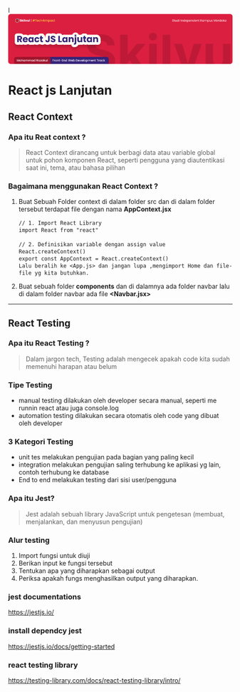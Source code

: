 l![Image Banner!](assets/react-lanjutan-banner.png "Javascript")
# **React js Lanjutan**
## React Context

### Apa itu Reat context ?
> React Context dirancang untuk berbagi data atau variable global untuk pohon komponen React, seperti pengguna yang diautentikasi saat ini, tema, atau bahasa pilihan

### Bagaimana menggunakan React Context ?
1. Buat Sebuah Folder context di dalam folder src dan di dalam folder tersebut terdapat file dengan nama **AppContext.jsx**

    ```
    // 1. Import React Library
    import React from "react"

    // 2. Definisikan variable dengan assign value React.createContext()
    export const AppContext = React.createContext()
    Lalu beralih ke <App.js> dan jangan lupa ,mengimport Home dan file-file yg kita butuhkan.
    ```

2. Buat sebuah folder **components** dan di dalamnya ada folder navbar lalu di dalam folder navbar ada file **<Navbar.jsx>**


---
## React Testing

### Apa itu React Testing ?
> Dalam jargon tech, Testing adalah mengecek apakah code kita sudah memenuhi harapan atau belum

### Tipe Testing
- manual testing
  dilakukan oleh developer secara manual, seperti me runnin react atau juga console.log
- automation testing
 dilakukan secara otomatis oleh code yang dibuat oleh developer

### 3 Kategori Testing
- unit tes
    melakukan pengujian pada bagian yang paling kecil
- integration
    melakukan pengujian saling terhubung ke aplikasi yg lain, contoh terhubung ke database
- End to end
    melakukan testing dari sisi user/pengguna

### Apa itu Jest?
> Jest adalah sebuah library JavaScript untuk pengetesan (membuat, menjalankan, dan menyusun pengujian)

### Alur testing 
1. Import fungsi untuk diuji
2. Berikan input ke fungsi tersebut
3. Tentukan apa yang diharapkan sebagai output
4. Periksa apakah fungs menghasilkan output yang diharapkan.

### jest documentations
https://jestjs.io/

### install dependcy jest
https://jestjs.io/docs/getting-started

### react testing library
https://testing-library.com/docs/react-testing-library/intro/
